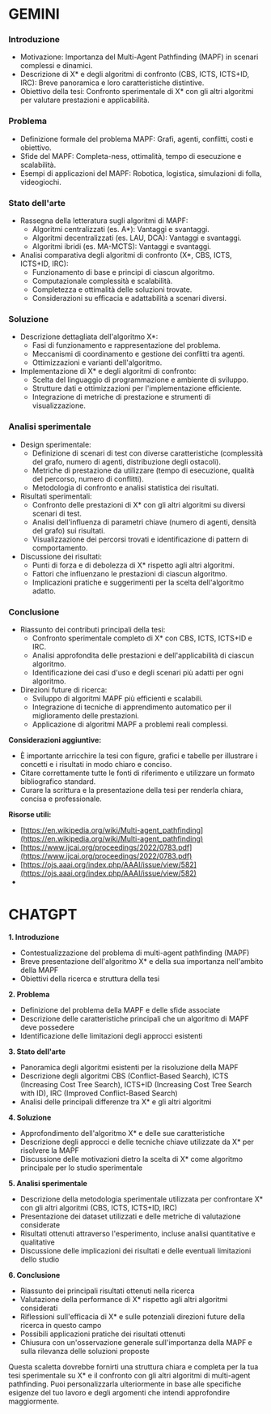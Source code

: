 # GEMINI

### Introduzione

* Motivazione: Importanza del Multi-Agent Pathfinding (MAPF) in scenari complessi e dinamici.
* Descrizione di X* e degli algoritmi di confronto (CBS, ICTS, ICTS+ID, IRC): Breve panoramica e loro caratteristiche distintive.
* Obiettivo della tesi: Confronto sperimentale di X* con gli altri algoritmi per valutare prestazioni e applicabilità.

### Problema

* Definizione formale del problema MAPF: Grafi, agenti, conflitti, costi e obiettivo.
* Sfide del MAPF: Completa-ness, ottimalità, tempo di esecuzione e scalabilità.
* Esempi di applicazioni del MAPF: Robotica, logistica, simulazioni di folla, videogiochi.

### Stato dell'arte

* Rassegna della letteratura sugli algoritmi di MAPF:
    * Algoritmi centralizzati (es. A*): Vantaggi e svantaggi.
    * Algoritmi decentralizzati (es. LAU, DCA): Vantaggi e svantaggi.
    * Algoritmi ibridi (es. MA-MCTS): Vantaggi e svantaggi.
* Analisi comparativa degli algoritmi di confronto (X*, CBS, ICTS, ICTS+ID, IRC):
    * Funzionamento di base e principi di ciascun algoritmo.
    * Computazionale complessità e scalabilità.
    * Completezza e ottimalità delle soluzioni trovate.
    * Considerazioni su efficacia e adattabilità a scenari diversi.

### Soluzione

* Descrizione dettagliata dell'algoritmo X*:
    * Fasi di funzionamento e rappresentazione del problema.
    * Meccanismi di coordinamento e gestione dei conflitti tra agenti.
    * Ottimizzazioni e varianti dell'algoritmo.
* Implementazione di X* e degli algoritmi di confronto:
    * Scelta del linguaggio di programmazione e ambiente di sviluppo.
    * Strutture dati e ottimizzazioni per l'implementazione efficiente.
    * Integrazione di metriche di prestazione e strumenti di visualizzazione.

### Analisi sperimentale

* Design sperimentale:
    * Definizione di scenari di test con diverse caratteristiche (complessità del grafo, numero di agenti, distribuzione degli ostacoli).
    * Metriche di prestazione da utilizzare (tempo di esecuzione, qualità del percorso, numero di conflitti).
    * Metodologia di confronto e analisi statistica dei risultati.
* Risultati sperimentali:
    * Confronto delle prestazioni di X* con gli altri algoritmi su diversi scenari di test.
    * Analisi dell'influenza di parametri chiave (numero di agenti, densità del grafo) sui risultati.
    * Visualizzazione dei percorsi trovati e identificazione di pattern di comportamento.
* Discussione dei risultati:
    * Punti di forza e di debolezza di X* rispetto agli altri algoritmi.
    * Fattori che influenzano le prestazioni di ciascun algoritmo.
    * Implicazioni pratiche e suggerimenti per la scelta dell'algoritmo adatto.

### Conclusione

* Riassunto dei contributi principali della tesi:
    * Confronto sperimentale completo di X* con CBS, ICTS, ICTS+ID e IRC.
    * Analisi approfondita delle prestazioni e dell'applicabilità di ciascun algoritmo.
    * Identificazione dei casi d'uso e degli scenari più adatti per ogni algoritmo.
* Direzioni future di ricerca:
    * Sviluppo di algoritmi MAPF più efficienti e scalabili.
    * Integrazione di tecniche di apprendimento automatico per il miglioramento delle prestazioni.
    * Applicazione di algoritmi MAPF a problemi reali complessi.

**Considerazioni aggiuntive:**

* È importante arricchire la tesi con figure, grafici e tabelle per illustrare i concetti e i risultati in modo chiaro e conciso.
* Citare correttamente tutte le fonti di riferimento e utilizzare un formato bibliografico standard.
* Curare la scrittura e la presentazione della tesi per renderla chiara, concisa e professionale.

**Risorse utili:**

* [https://en.wikipedia.org/wiki/Multi-agent_pathfinding](https://en.wikipedia.org/wiki/Multi-agent_pathfinding)
* [https://www.ijcai.org/proceedings/2022/0783.pdf](https://www.ijcai.org/proceedings/2022/0783.pdf)
* [https://ojs.aaai.org/index.php/AAAI/issue/view/582](https://ojs.aaai.org/index.php/AAAI/issue/view/582)
* 




# CHATGPT

**1. Introduzione**
   - Contestualizzazione del problema di multi-agent pathfinding (MAPF)
   - Breve presentazione dell'algoritmo X* e della sua importanza nell'ambito della MAPF
   - Obiettivi della ricerca e struttura della tesi

**2. Problema**
   - Definizione del problema della MAPF e delle sfide associate
   - Descrizione delle caratteristiche principali che un algoritmo di MAPF deve possedere
   - Identificazione delle limitazioni degli approcci esistenti

**3. Stato dell'arte**
   - Panoramica degli algoritmi esistenti per la risoluzione della MAPF
   - Descrizione degli algoritmi CBS (Conflict-Based Search), ICTS (Increasing Cost Tree Search), ICTS+ID (Increasing Cost Tree Search with ID), IRC (Improved Conflict-Based Search)
   - Analisi delle principali differenze tra X* e gli altri algoritmi

**4. Soluzione**
   - Approfondimento dell'algoritmo X* e delle sue caratteristiche
   - Descrizione degli approcci e delle tecniche chiave utilizzate da X* per risolvere la MAPF
   - Discussione delle motivazioni dietro la scelta di X* come algoritmo principale per lo studio sperimentale

**5. Analisi sperimentale**
   - Descrizione della metodologia sperimentale utilizzata per confrontare X* con gli altri algoritmi (CBS, ICTS, ICTS+ID, IRC)
   - Presentazione dei dataset utilizzati e delle metriche di valutazione considerate
   - Risultati ottenuti attraverso l'esperimento, incluse analisi quantitative e qualitative
   - Discussione delle implicazioni dei risultati e delle eventuali limitazioni dello studio

**6. Conclusione**
   - Riassunto dei principali risultati ottenuti nella ricerca
   - Valutazione della performance di X* rispetto agli altri algoritmi considerati
   - Riflessioni sull'efficacia di X* e sulle potenziali direzioni future della ricerca in questo campo
   - Possibili applicazioni pratiche dei risultati ottenuti
   - Chiusura con un'osservazione generale sull'importanza della MAPF e sulla rilevanza delle soluzioni proposte

Questa scaletta dovrebbe fornirti una struttura chiara e completa per la tua tesi sperimentale su X* e il confronto con gli altri algoritmi di multi-agent pathfinding. Puoi personalizzarla ulteriormente in base alle specifiche esigenze del tuo lavoro e degli argomenti che intendi approfondire maggiormente.